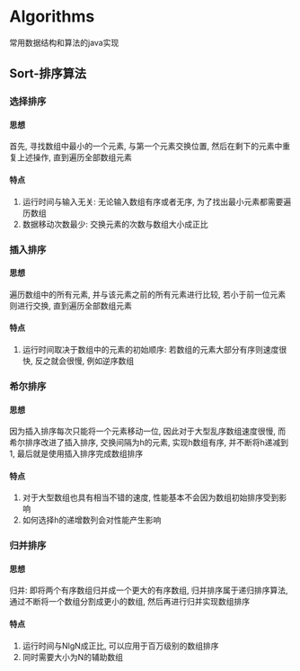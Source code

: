 # Algorithms
常用数据结构和算法的java实现

## Sort-排序算法

### 选择排序

#### 思想
首先, 寻找数组中最小的一个元素, 与第一个元素交换位置, 然后在剩下的元素中重复上述操作,
直到遍历全部数组元素

#### 特点
1. 运行时间与输入无关: 无论输入数组有序或者无序, 为了找出最小元素都需要遍历数组
2. 数据移动次数最少: 交换元素的次数与数组大小成正比

### 插入排序

#### 思想
遍历数组中的所有元素, 并与该元素之前的所有元素进行比较, 若小于前一位元素则进行交换, 直到遍历全部数组元素

#### 特点
1. 运行时间取决于数组中的元素的初始顺序: 若数组的元素大部分有序则速度很快, 反之就会很慢, 例如逆序数组


### 希尔排序

#### 思想
因为插入排序每次只能将一个元素移动一位, 因此对于大型乱序数组速度很慢, 而希尔排序改进了插入排序,
交换间隔为h的元素, 实现h数组有序, 并不断将h递减到1, 最后就是使用插入排序完成数组排序

#### 特点
1. 对于大型数组也具有相当不错的速度, 性能基本不会因为数组初始排序受到影响
2. 如何选择h的递增数列会对性能产生影响

### 归并排序

#### 思想
归并: 即将两个有序数组归并成一个更大的有序数组, 归并排序属于递归排序算法, 通过不断将一个数组分割成更小的数组,
然后再进行归并实现数组排序

#### 特点
1. 运行时间与NlgN成正比, 可以应用于百万级别的数组排序
2. 同时需要大小为N的辅助数组